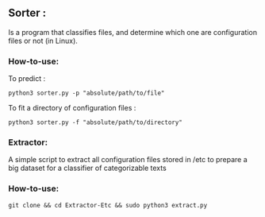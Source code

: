 ## Sorter :
Is a program that classifies files, and determine which one are configuration files or not (in Linux).

### How-to-use:
To predict :
~~~~
python3 sorter.py -p "absolute/path/to/file"
~~~~
To fit a directory of configuration files :
~~~~
python3 sorter.py -f "absolute/path/to/directory"
~~~~ 

### Extractor:
A simple script to extract all configuration files stored in /etc  to prepare a big dataset for a classifier of categorizable texts 


### How-to-use:
~~~~
git clone && cd Extractor-Etc && sudo python3 extract.py
~~~~ 
